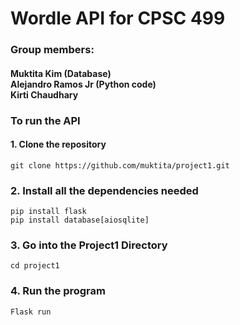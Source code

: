 # Wordle API for CPSC 499
### Group members: <br/> 
#### Muktita Kim (Database) <br/> Alejandro Ramos Jr (Python code) <br/> Kirti Chaudhary <br/>
### To run the API
#### 1. Clone the repository 
``git clone https://github.com/muktita/project1.git ``
### 2. Install all the dependencies needed 
``pip install flask`` <br/>
``pip install database[aiosqlite]``
### 3. Go into the Project1 Directory
```cd project1```
### 4. Run the program
```Flask run```
